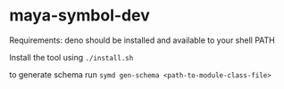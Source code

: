 # maya-symbol-dev
Requirements:
deno should be installed and available to your shell PATH

Install the tool using `./install.sh`

to generate schema run `symd gen-schema <path-to-module-class-file>`